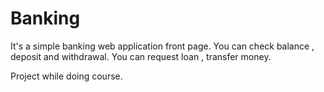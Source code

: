 # Banking
It's a simple banking web application front page.
You can check balance , deposit and withdrawal.
You can  request loan , transfer money.

Project while doing course.

